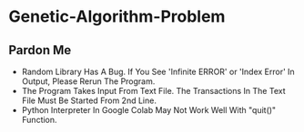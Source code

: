 # Genetic-Algorithm-Problem
Pardon Me
---------
- Random Library Has A Bug. If You See 'Infinite ERROR' or 'Index Error' In Output, Please Rerun The Program.
- The Program Takes Input From Text File. The Transactions In The Text File Must Be Started From 2nd Line.
- Python Interpreter In Google Colab May Not Work Well With "quit()" Function.
